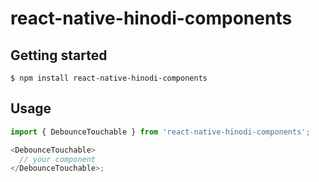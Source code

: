 # react-native-hinodi-components

## Getting started

`$ npm install react-native-hinodi-components`

## Usage

```js
import { DebounceTouchable } from 'react-native-hinodi-components';

<DebounceTouchable>
  // your component
</DebounceTouchable>;
```
